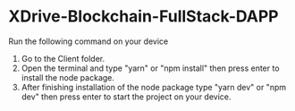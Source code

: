 # XDrive-Blockchain-FullStack-DAPP

Run the following command on your device

1.  Go to the Client folder.
2.  Open the terminal and type "yarn" or "npm install" then press enter to install the node package.
3.  After finishing installation of the node package type "yarn dev" or "npm dev" then press enter to start the project on your device.
